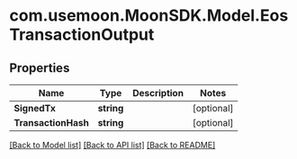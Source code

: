 # com.usemoon.MoonSDK.Model.EosTransactionOutput

## Properties

Name | Type | Description | Notes
------------ | ------------- | ------------- | -------------
**SignedTx** | **string** |  | [optional] 
**TransactionHash** | **string** |  | [optional] 

[[Back to Model list]](../README.md#documentation-for-models) [[Back to API list]](../README.md#documentation-for-api-endpoints) [[Back to README]](../README.md)

